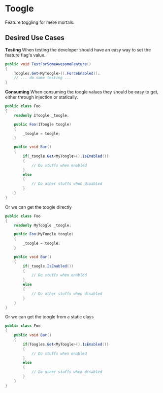 # Toogle

Feature toggling for mere mortals.

## Desired Use Cases

__Testing__
When testing the developer should have an easy way to set the feature flag's value.

```c#
public void TestForSomeAwesomeFeature()
{
    Toogles.Get<MyToogle>().ForceEnabled();
    // ... do some testing ...
}
```

__Consuming__
When consuming the toogle values they should be easy to get, either through injection or statically.

```c#
public class Foo
{
    readonly IToogle _toogle;

    public Foo(IToogle toogle)
    {
        _toogle = toogle;
    }

    public void Bar()
    {
        if(_toogle.Get<MyToogle>().IsEnabled())
        {
            // Do stuffs when enabled
        }
        else
        {
            // Do other stuffs when disabled
        }
    }
}
```

Or we can get the toogle directly

```c#
public class Foo
{
    readonly MyToogle _toogle;

    public Foo(MyToogle toogle)
    {
        _toogle = toogle;
    }

    public void Bar()
    {
        if(_toogle.IsEnabled())
        {
            // Do stuffs when enabled
        }
        else
        {
            // Do other stuffs when disabled
        }
    }
}
```

Or we can get the toogle from a static class

```c#
public class Foo
{
    public void Bar()
    {
        if(Toogles.Get<MyToogle>().IsEnabled())
        {
            // Do stuffs when enabled
        }
        else
        {
            // Do other stuffs when disabled
        }
    }
}
```
